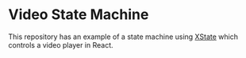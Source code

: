 # Video State Machine

This repository has an example of a state machine using [XState](https://xstate.js.org/) which controls a video player in React.
